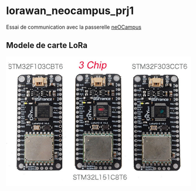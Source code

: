 # lorawan_neocampus_prj1

Essai de communication avec la passerelle [neOCampus](https://neocampus.univ-tlse3.fr/doku.php)

## Modele de carte LoRa

![STM32L151](Pictures\Models.jpg)
